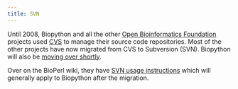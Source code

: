 ```yaml
---
title: SVN
---
```


Until 2008, Biopython and all the other [Open Bioinformatics
Foundation](http://open-bio.org) projects used [CVS](CVS "wikilink") to
manage their source code repositories. Most of the other projects have
now migrated from CVS to Subversion (SVN). Biopython will also be
[moving over shortly](Subversion_migration "wikilink").

Over on the BioPerl wiki, they have [SVN usage
instructions](bp:Using_Subversion "wikilink") which will generally apply
to Biopython after the migration.

